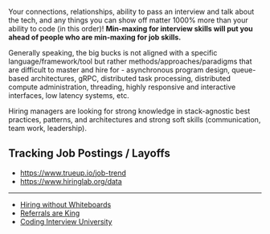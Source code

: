 Your connections, relationships, ability to pass an interview and talk about the tech, and any things you can show off matter 1000% more than your ability to code (in this order)! **Min-maxing for interview skills will put you ahead of people who are min-maxing for job skills.**

Generally speaking, the big bucks is not aligned with a specific language/framework/tool but rather methods/approaches/paradigms that are difficult to master and hire for - asynchronous program design, queue-based architectures, gRPC, distributed task processing, distributed compute administration, threading, highly responsive and interactive interfaces, low latency systems, etc.

Hiring managers are looking for strong knowledge in stack-agnostic best practices, patterns, and architectures and strong soft skills (communication, team work, leadership).

## Tracking Job Postings / Layoffs

- https://www.trueup.io/job-trend
- https://www.hiringlab.org/data

---

- [Hiring without Whiteboards](https://github.com/poteto/hiring-without-whiteboards)
- [Referrals are King](https://www.reddit.com/r/cscareerquestions/comments/uczkay/referrals_are_king_a_shithead_guide_on/)
- [Coding Interview University](https://github.com/jwasham/coding-interview-university)
